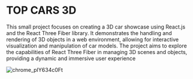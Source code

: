 # TOP CARS 3D
This small project focuses on creating a 3D car showcase using React.js and the React Three Fiber library. It demonstrates the handling and rendering of 3D objects in a web environment, allowing for interactive visualization and manipulation of car models. The project aims to explore the capabilities of React Three Fiber in managing 3D scenes and objects, providing a dynamic and immersive user experience

![chrome_pIY634c0Ft](https://github.com/user-attachments/assets/c3d81dfa-ae46-4811-806b-fa46d7333a0d)


